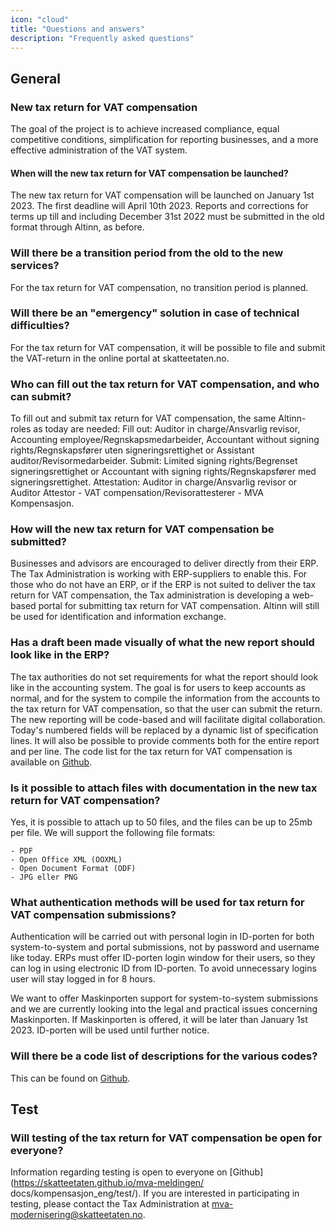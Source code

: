 ```yaml
---
icon: "cloud"
title: "Questions and answers"
description: "Frequently asked questions"
---
```


## General

### New tax return for VAT compensation

The goal of the project is to achieve increased compliance, equal competitive conditions, simplification for reporting businesses, and a more effective administration of the VAT system. 

#### When will the new tax return for VAT compensation be launched?

The new tax return for VAT compensation will be launched on January 1st 2023. The first deadline will April 10th 2023. Reports and corrections for terms up till and including December 31st 2022 must be submitted in the old format through Altinn, as before. 


### Will there be a transition period from the old to the new services?

For the tax return for VAT compensation, no transition period is planned.

### Will there be an "emergency" solution in case of technical difficulties?

For the tax return for VAT compensation, it will be possible to file and submit the VAT-return in the online portal at skatteetaten.no.

### Who can fill out the tax return for VAT compensation, and who can submit?

To fill out and submit tax return for VAT compensation, the same Altinn-roles as today are needed:
Fill out: Auditor in charge/Ansvarlig revisor, Accounting employee/Regnskapsmedarbeider, Accountant without signing rights/Regnskapsfører uten signeringsrettighet or Assistant auditor/Revisormedarbeider.
Submit: Limited signing rights/Begrenset signeringsrettighet or Accountant with signing rights/Regnskapsfører med signeringsrettighet.
Attestation: Auditor in charge/Ansvarlig revisor or Auditor Attestor - VAT compensation/Revisorattesterer - MVA Kompensasjon.


### How will the new tax return for VAT compensation be submitted?

Businesses and advisors are encouraged to deliver directly from their ERP. The Tax Administration is working with ERP-suppliers to enable this. For those who do not have an ERP, or if the ERP is not suited to deliver the tax return for VAT compensation, the Tax administration is developing a web-based portal for submitting tax return for VAT compensation. Altinn will still be used for identification and information exchange.

### Has a draft been made visually of what the new report should look like in the ERP?

The tax authorities do not set requirements for what the report should look like in the accounting system. The goal is for users to keep accounts as normal, and for the system to compile the information from the accounts to the tax return for VAT compensation, so that the user can submit the return. 
The new reporting will be code-based and will facilitate digital collaboration. Today's numbered fields will be replaced by a dynamic list of specification lines. It will also be possible to provide comments both for the entire report and per line. The code list for the tax return for VAT compensation is available on [Github](https://skatteetaten.github.io/mva-meldingen/kompensasjon_eng/informasjonsmodell/#encoding).

### Is it possible to attach files with documentation in the new tax return for VAT compensation?

Yes, it is possible to attach up to 50 files, and the files can be up to 25mb per file.
We will support the following file formats:

    - PDF
    - Open Office XML (OOXML)
    - Open Document Format (ODF)
    - JPG eller PNG

### What authentication methods will be used for tax return for VAT compensation submissions?

Authentication will be carried out with personal login in ID-porten for both system-to-system and portal submissions, not by password and username like today. ERPs must offer ID-porten login window for their users, so they can log in using electronic ID from ID-porten. To avoid unnecessary logins user will stay logged in for 8 hours.

We want to offer Maskinporten support for system-to-system submissions and we are currently looking into the legal and practical issues concerning Maskinporten. If Maskinporten is offered, it will be later than January 1st 2023. ID-porten will be used until further notice. 

### Will there be a code list of descriptions for the various codes?

This can be found on [Github](https://skatteetaten.github.io/mva-meldingen/docs/kompensasjon_eng/informasjonsmodell/#encoding).

## Test

### Will testing of the tax return for VAT compensation be open for everyone?

Information regarding testing is open to everyone on [Github](https://skatteetaten.github.io/mva-meldingen/ docs/kompensasjon_eng/test/).
If you are interested in participating in testing, please contact the Tax Administration at mva-modernisering@skatteetaten.no.


